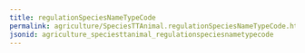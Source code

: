 ```yaml
---
title: regulationSpeciesNameTypeCode
permalink: agriculture/SpeciesTTAnimal.regulationSpeciesNameTypeCode.html
jsonid: agriculture_speciesttanimal_regulationspeciesnametypecode
---
```

